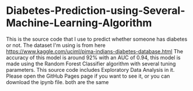 # Diabetes-Prediction-using-Several-Machine-Learning-Algorithm
This is the source code that I use to predict whether someone has diabetes or not. The dataset I'm using is from here https://www.kaggle.com/uciml/pima-indians-diabetes-database.html  The accuracy of this model is around 92% with an AUC of 0.94, this model is made using the Random Forest Classifier algorithm with several tuning parameters. This source code includes Exploratory Data Analysis in it.  Please open the GitHub Pages page if you want to see it, or you can download the ipynb file. both are the same
